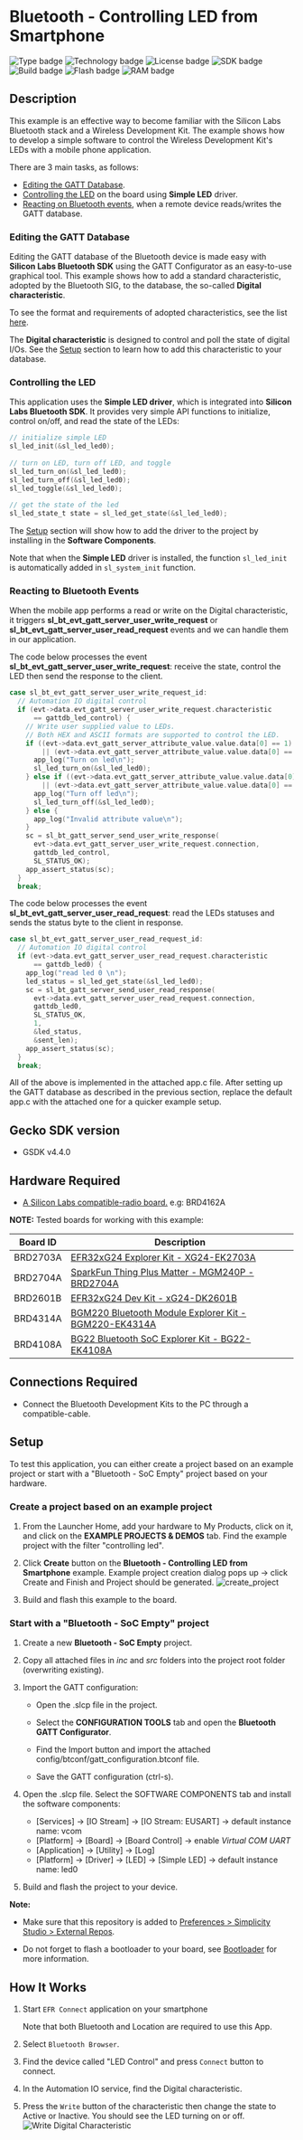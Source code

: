 
# Bluetooth - Controlling LED from Smartphone #
![Type badge](https://img.shields.io/badge/dynamic/json?url=https://raw.githubusercontent.com/SiliconLabs/application_examples_ci/master/bluetooth_applications/bluetooth_controlling_led_from_smartphone_common.json&label=Type&query=type&color=green)
![Technology badge](https://img.shields.io/badge/dynamic/json?url=https://raw.githubusercontent.com/SiliconLabs/application_examples_ci/master/bluetooth_applications/bluetooth_controlling_led_from_smartphone_common.json&label=Technology&query=technology&color=green)
![License badge](https://img.shields.io/badge/dynamic/json?url=https://raw.githubusercontent.com/SiliconLabs/application_examples_ci/master/bluetooth_applications/bluetooth_controlling_led_from_smartphone_common.json&label=License&query=license&color=green)
![SDK badge](https://img.shields.io/badge/dynamic/json?url=https://raw.githubusercontent.com/SiliconLabs/application_examples_ci/master/bluetooth_applications/bluetooth_controlling_led_from_smartphone_common.json&label=SDK&query=sdk&color=green)
![Build badge](https://img.shields.io/endpoint?url=https://raw.githubusercontent.com/SiliconLabs/application_examples_ci/master/bluetooth_applications/bluetooth_controlling_led_from_smartphone_build_status.json)
![Flash badge](https://img.shields.io/badge/dynamic/json?url=https://raw.githubusercontent.com/SiliconLabs/application_examples_ci/master/bluetooth_applications/bluetooth_controlling_led_from_smartphone_common.json&label=Flash&query=flash&color=blue)
![RAM badge](https://img.shields.io/badge/dynamic/json?url=https://raw.githubusercontent.com/SiliconLabs/application_examples_ci/master/bluetooth_applications/bluetooth_controlling_led_from_smartphone_common.json&label=RAM&query=ram&color=blue)

## Description ##

This example is an effective way to become familiar with the Silicon Labs Bluetooth stack and a Wireless Development Kit. The example shows how to develop a simple software to control the Wireless Development Kit's LEDs with a mobile phone application.

There are 3 main tasks, as follows:

* [Editing the GATT Database](#Editing-the-GATT-Database).
* [Controlling the LED](#Controlling-the-LED) on the board using **Simple LED** driver.
* [Reacting on Bluetooth events](#Reacting-to-Bluetooth-Events), when a remote device reads/writes the GATT database.

### Editing the GATT Database ###

Editing the GATT database of the Bluetooth device is made easy with **Silicon Labs Bluetooth SDK** using the GATT Configurator as an easy-to-use graphical tool. This example shows how to add a standard characteristic, adopted by the Bluetooth SIG, to the database, the so-called **Digital characteristic**.

  To see the format and requirements of adopted characteristics, see the list [here](https://www.bluetooth.com/specifications/gatt/characteristics/).

The **Digital characteristic** is designed to control and poll the state of digital I/Os. See the [Setup](#setup) section to learn how to add this characteristic to your database.

### Controlling the LED ###

This application uses the **Simple LED driver**, which is integrated into **Silicon Labs Bluetooth SDK**. It provides very simple API functions to initialize, control on/off, and read the state of the LEDs:

```C
// initialize simple LED
sl_led_init(&sl_led_led0);
 
// turn on LED, turn off LED, and toggle
sl_led_turn_on(&sl_led_led0);
sl_led_turn_off(&sl_led_led0);
sl_led_toggle(&sl_led_led0);
 
// get the state of the led
sl_led_state_t state = sl_led_get_state(&sl_led_led0);
```

The [Setup](#setup) section will show how to add the driver to the project by installing in the **Software Components**.

Note that when the **Simple LED** driver is installed, the function `sl_led_init` is automatically added in `sl_system_init` function.

### Reacting to Bluetooth Events ###

When the mobile app performs a read or write on the Digital characteristic, it triggers **sl_bt_evt_gatt_server_user_write_request** or  **sl_bt_evt_gatt_server_user_read_request** events and we can handle them in our application.

The code below processes the event **sl_bt_evt_gatt_server_user_write_request**: receive the state, control the LED then send the response to the client.

```C
case sl_bt_evt_gatt_server_user_write_request_id:
  // Automation IO digital control
  if (evt->data.evt_gatt_server_user_write_request.characteristic
      == gattdb_led_control) {
    // Write user supplied value to LEDs.
    // Both HEX and ASCII formats are supported to control the LED.
    if ((evt->data.evt_gatt_server_attribute_value.value.data[0] == 1)
        || (evt->data.evt_gatt_server_attribute_value.value.data[0] == 0x31)) {
      app_log("Turn on led\n");
      sl_led_turn_on(&sl_led_led0);
    } else if ((evt->data.evt_gatt_server_attribute_value.value.data[0] == 0)
        || (evt->data.evt_gatt_server_attribute_value.value.data[0] == 0x30)){
      app_log("Turn off led\n");
      sl_led_turn_off(&sl_led_led0);
    } else {
      app_log("Invalid attribute value\n");
    }
    sc = sl_bt_gatt_server_send_user_write_response(
      evt->data.evt_gatt_server_user_write_request.connection,
      gattdb_led_control,
      SL_STATUS_OK);
    app_assert_status(sc);
  }
  break;
```

The code below processes the event **sl_bt_evt_gatt_server_user_read_request**: read the LEDs statuses and sends the status byte to the client in response.

```C
case sl_bt_evt_gatt_server_user_read_request_id:
  // Automation IO digital control
  if (evt->data.evt_gatt_server_user_read_request.characteristic
      == gattdb_led0) {
    app_log("read led 0 \n");
    led_status = sl_led_get_state(&sl_led_led0);
    sc = sl_bt_gatt_server_send_user_read_response(
      evt->data.evt_gatt_server_user_read_request.connection,
      gattdb_led0,
      SL_STATUS_OK,
      1,
      &led_status,
      &sent_len);
    app_assert_status(sc);
  }
  break;
```

All of the above is implemented in the attached app.c file. After setting up the GATT database as described in the previous section, replace the default app.c with the attached one for a quicker example setup.

## Gecko SDK version ##

* GSDK v4.4.0

## Hardware Required ##

* [A Silicon Labs compatible-radio board.](https://www.silabs.com/development-tools/wireless/bluetooth) e.g: BRD4162A

**NOTE:**
Tested boards for working with this example:

| Board ID | Description  |
| ---------------------- | ------ |
| BRD2703A | [EFR32xG24 Explorer Kit - XG24-EK2703A](https://www.silabs.com/development-tools/wireless/efr32xg24-explorer-kit?tab=overview)    |
| BRD2704A | [SparkFun Thing Plus Matter - MGM240P - BRD2704A](https://www.sparkfun.com/products/20270) |
| BRD2601B | [EFR32xG24 Dev Kit - xG24-DK2601B](https://www.silabs.com/development-tools/wireless/efr32xg24-dev-kit?tab=overview)   |
| BRD4314A | [BGM220 Bluetooth Module Explorer Kit - BGM220-EK4314A](https://www.silabs.com/development-tools/wireless/bluetooth/bgm220-explorer-kit?tab=overview)  |
| BRD4108A | [BG22 Bluetooth SoC Explorer Kit - BG22-EK4108A](https://www.silabs.com/development-tools/wireless/bluetooth/bg22-explorer-kit?tab=overview)  |

## Connections Required ##

* Connect the Bluetooth Development Kits to the PC through a compatible-cable.

## Setup ##

To test this application, you can either create a project based on an example project or start with a "Bluetooth - SoC Empty" project based on your hardware.

### Create a project based on an example project ###

1. From the Launcher Home, add your hardware to My Products, click on it, and click on the **EXAMPLE PROJECTS & DEMOS** tab. Find the example project with the filter "controlling led".

2. Click **Create** button on the **Bluetooth - Controlling LED from Smartphone** example. Example project creation dialog pops up -> click Create and Finish and Project should be generated.
![create_project](images/create_project.png)

3. Build and flash this example to the board.

### Start with a "Bluetooth - SoC Empty" project ###

1. Create a new **Bluetooth - SoC Empty** project.

2. Copy all attached files in *inc* and *src* folders into the project root folder (overwriting existing).

3. Import the GATT configuration:

   * Open the .slcp file in the project.

   * Select the **CONFIGURATION TOOLS** tab and open the **Bluetooth GATT Configurator**.

   * Find the Import button and import the attached config/btconf/gatt_configuration.btconf file.

   * Save the GATT configuration (ctrl-s).

4. Open the .slcp file. Select the SOFTWARE COMPONENTS tab and install the software components:

   * [Services] → [IO Stream] → [IO Stream: EUSART] → default instance name: vcom
   * [Platform] → [Board] → [Board Control] → enable *Virtual COM UART*
   * [Application] → [Utility] → [Log]
   * [Platform] → [Driver] → [LED] → [Simple LED] → default instance name: led0

5. Build and flash the project to your device.

**Note:**

* Make sure that this repository is added to [Preferences > Simplicity Studio > External Repos](https://docs.silabs.com/simplicity-studio-5-users-guide/latest/ss-5-users-guide-about-the-launcher/welcome-and-device-tabs).

* Do not forget to flash a bootloader to your board, see [Bootloader](https://github.com/SiliconLabs/bluetooth_applications/blob/master/README.md#bootloader) for more information.

## How It Works ##

1. Start `EFR Connect` application on your smartphone

    Note that both Bluetooth and Location are required to use this App.

2. Select `Bluetooth Browser`.

3. Find the device called "LED Control" and press `Connect` button to connect.

4. In the Automation IO service, find the Digital characteristic.  

5. Press the `Write` button of the characteristic then change the state to Active or Inactive. You should see the LED turning on or off.  
![Write Digital Characteristic](images/smart_phone.png)
